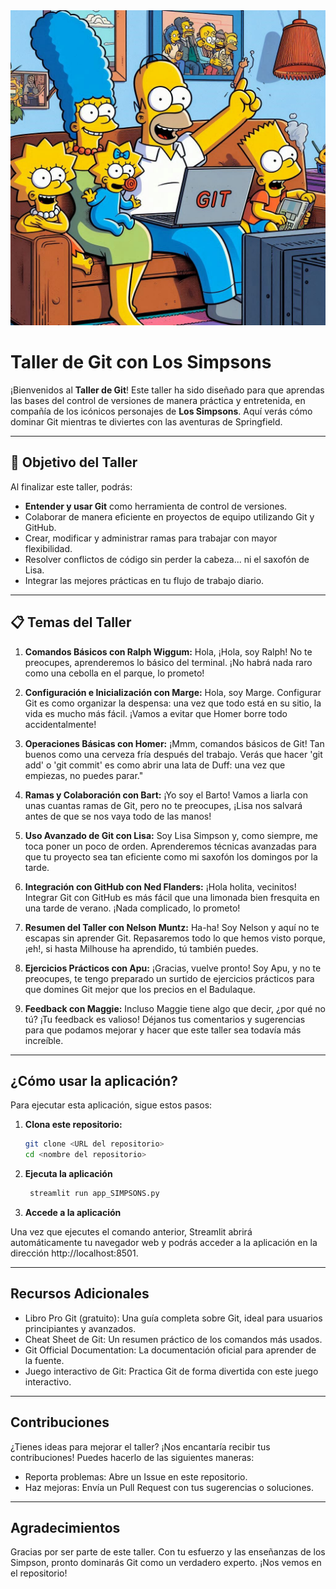 
<img src="images/Portadas/learn_git.jpeg" width="800">

# Taller de Git con Los Simpsons

¡Bienvenidos al **Taller de Git**! Este taller ha sido diseñado para que aprendas las bases del control de versiones de manera práctica y entretenida, en compañía de los icónicos personajes de **Los Simpsons**. Aquí verás cómo dominar Git mientras te diviertes con las aventuras de Springfield.

---

## 🎯 **Objetivo del Taller**

Al finalizar este taller, podrás:

- **Entender y usar Git** como herramienta de control de versiones.
- Colaborar de manera eficiente en proyectos de equipo utilizando Git y GitHub.
- Crear, modificar y administrar ramas para trabajar con mayor flexibilidad.
- Resolver conflictos de código sin perder la cabeza... ni el saxofón de Lisa.
- Integrar las mejores prácticas en tu flujo de trabajo diario.

---

## 📋 **Temas del Taller**

1. **Comandos Básicos con Ralph Wiggum:** Hola, ¡Hola, soy Ralph! No te preocupes, aprenderemos lo básico del terminal. ¡No habrá nada raro como una cebolla en el parque, lo prometo!

2. **Configuración e Inicialización con Marge:** Hola, soy Marge. Configurar Git es como organizar la despensa: una vez que todo está en su sitio, la vida es mucho más fácil. ¡Vamos a evitar que Homer borre todo accidentalmente!

3. **Operaciones Básicas con Homer:** ¡Mmm, comandos básicos de Git! Tan buenos como una cerveza fría después del trabajo. Verás que hacer 'git add' o 'git commit' es como abrir una lata de Duff: una vez que empiezas, no puedes parar."

4. **Ramas y Colaboración con Bart:** ¡Yo soy el Barto! Vamos a liarla con unas cuantas ramas de Git, pero no te preocupes, ¡Lisa nos salvará antes de que se nos vaya todo de las manos!

5. **Uso Avanzado de Git con Lisa:** Soy Lisa Simpson y, como siempre, me toca poner un poco de orden. Aprenderemos técnicas avanzadas para que tu proyecto sea tan eficiente como mi saxofón los domingos por la tarde.

6. **Integración con GitHub con Ned Flanders:** ¡Hola holita, vecinitos! Integrar Git con GitHub es más fácil que una limonada bien fresquita en una tarde de verano. ¡Nada complicado, lo prometo!

7. **Resumen del Taller con Nelson Muntz:** Ha-ha! Soy Nelson y aquí no te escapas sin aprender Git. Repasaremos todo lo que hemos visto porque, ¡eh!, si hasta Milhouse ha aprendido, tú también puedes.

8. **Ejercicios Prácticos con Apu:** ¡Gracias, vuelve pronto! Soy Apu, y no te preocupes, te tengo preparado un surtido de ejercicios prácticos para que domines Git mejor que los precios en el Badulaque.

9. **Feedback con Maggie:** Incluso Maggie tiene algo que decir, ¿por qué no tú? ¡Tu feedback es valioso! Déjanos tus comentarios y sugerencias para que podamos mejorar y hacer que este taller sea todavía más increíble.

---

## ¿Cómo usar la aplicación?

Para ejecutar esta aplicación, sigue estos pasos:

1. **Clona este repositorio:**

   ```bash
   git clone <URL del repositorio>
   cd <nombre del repositorio>

2. **Ejecuta la aplicación**

   ```bash
    streamlit run app_SIMPSONS.py


3. **Accede a la aplicación**

Una vez que ejecutes el comando anterior, Streamlit abrirá automáticamente tu navegador web y podrás acceder a la aplicación en la dirección http://localhost:8501.

---

##  Recursos Adicionales
- Libro Pro Git (gratuito): Una guía completa sobre Git, ideal para usuarios principiantes y avanzados.
- Cheat Sheet de Git: Un resumen práctico de los comandos más usados.
- Git Official Documentation: La documentación oficial para aprender de la fuente.
- Juego interactivo de Git: Practica Git de forma divertida con este juego interactivo.

---

## Contribuciones
¿Tienes ideas para mejorar el taller? ¡Nos encantaría recibir tus contribuciones! Puedes hacerlo de las siguientes maneras:

- Reporta problemas: Abre un Issue en este repositorio.
- Haz mejoras: Envía un Pull Request con tus sugerencias o soluciones.

---

## Agradecimientos
Gracias por ser parte de este taller. Con tu esfuerzo y las enseñanzas de los Simpson, pronto dominarás Git como un verdadero experto. ¡Nos vemos en el repositorio!